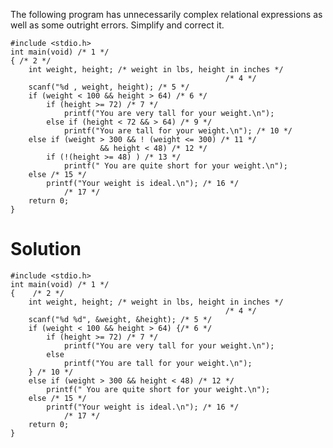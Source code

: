 The following program has unnecessarily complex relational expressions as well as some outright errors. Simplify and correct it.

    #include <stdio.h>
    int main(void) /* 1 */
    { /* 2 */ 
        int weight, height; /* weight in lbs, height in inches */ 
                                                    /* 4 */ 
        scanf("%d , weight, height); /* 5 */
        if (weight < 100 && height > 64) /* 6 */ 
            if (height >= 72) /* 7 */
                printf("You are very tall for your weight.\n");
            else if (height < 72 && > 64) /* 9 */
                printf("You are tall for your weight.\n"); /* 10 */
        else if (weight > 300 && ! (weight <= 300) /* 11 */
                        && height < 48) /* 12 */
            if (!(height >= 48) ) /* 13 */
                printf(" You are quite short for your weight.\n");
        else /* 15 */ 
            printf("Your weight is ideal.\n"); /* 16 */ 
                /* 17 */
        return 0; 
    }

# Solution

    #include <stdio.h>
    int main(void) /* 1 */
    {    /* 2 */
        int weight, height; /* weight in lbs, height in inches */
                                                    /* 4 */
        scanf("%d %d", &weight, &height); /* 5 */
        if (weight < 100 && height > 64) {/* 6 */
            if (height >= 72) /* 7 */
                printf("You are very tall for your weight.\n");
            else
                printf("You are tall for your weight.\n");
        } /* 10 */
        else if (weight > 300 && height < 48) /* 12 */
            printf(" You are quite short for your weight.\n");
        else /* 15 */
            printf("Your weight is ideal.\n"); /* 16 */
                /* 17 */
        return 0;
    }